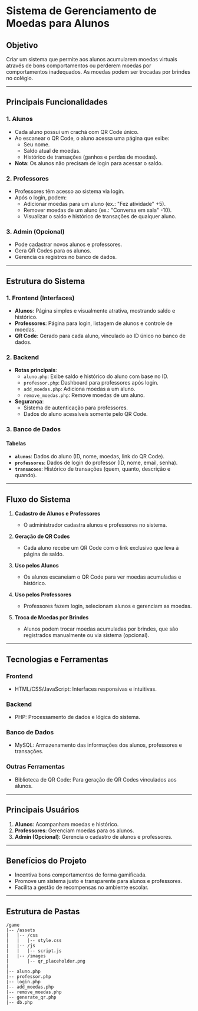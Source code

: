# Sistema de Gerenciamento de Moedas para Alunos

## **Objetivo**
Criar um sistema que permite aos alunos acumularem moedas virtuais através de bons comportamentos ou perderem moedas por comportamentos inadequados. As moedas podem ser trocadas por brindes no colégio.

---

## **Principais Funcionalidades**

### **1. Alunos**
- Cada aluno possui um crachá com QR Code único.
- Ao escanear o QR Code, o aluno acessa uma página que exibe:
  - Seu nome.
  - Saldo atual de moedas.
  - Histórico de transações (ganhos e perdas de moedas).
- **Nota**: Os alunos não precisam de login para acessar o saldo.

### **2. Professores**
- Professores têm acesso ao sistema via login.
- Após o login, podem:
  - Adicionar moedas para um aluno (ex.: "Fez atividade" +5).
  - Remover moedas de um aluno (ex.: "Conversa em sala" -10).
  - Visualizar o saldo e histórico de transações de qualquer aluno.

### **3. Admin (Opcional)**
- Pode cadastrar novos alunos e professores.
- Gera QR Codes para os alunos.
- Gerencia os registros no banco de dados.

---

## **Estrutura do Sistema**

### **1. Frontend (Interfaces)**
- **Alunos**: Página simples e visualmente atrativa, mostrando saldo e histórico.
- **Professores**: Página para login, listagem de alunos e controle de moedas.
- **QR Code**: Gerado para cada aluno, vinculado ao ID único no banco de dados.

### **2. Backend**
- **Rotas principais**:
  - `aluno.php`: Exibe saldo e histórico do aluno com base no ID.
  - `professor.php`: Dashboard para professores após login.
  - `add_moedas.php`: Adiciona moedas a um aluno.
  - `remove_moedas.php`: Remove moedas de um aluno.
- **Segurança**:
  - Sistema de autenticação para professores.
  - Dados do aluno acessíveis somente pelo QR Code.

### **3. Banco de Dados**
#### **Tabelas**
- **`alunos`**: Dados do aluno (ID, nome, moedas, link do QR Code).
- **`professores`**: Dados de login do professor (ID, nome, email, senha).
- **`transacoes`**: Histórico de transações (quem, quanto, descrição e quando).

---

## **Fluxo do Sistema**

1. **Cadastro de Alunos e Professores**
   - O administrador cadastra alunos e professores no sistema.

2. **Geração de QR Codes**
   - Cada aluno recebe um QR Code com o link exclusivo que leva à página de saldo.

3. **Uso pelos Alunos**
   - Os alunos escaneiam o QR Code para ver moedas acumuladas e histórico.

4. **Uso pelos Professores**
   - Professores fazem login, selecionam alunos e gerenciam as moedas.

5. **Troca de Moedas por Brindes**
   - Alunos podem trocar moedas acumuladas por brindes, que são registrados manualmente ou via sistema (opcional).

---

## **Tecnologias e Ferramentas**

### **Frontend**
- HTML/CSS/JavaScript: Interfaces responsivas e intuitivas.

### **Backend**
- PHP: Processamento de dados e lógica do sistema.

### **Banco de Dados**
- MySQL: Armazenamento das informações dos alunos, professores e transações.

### **Outras Ferramentas**
- Biblioteca de QR Code: Para geração de QR Codes vinculados aos alunos.

---

## **Principais Usuários**
1. **Alunos**: Acompanham moedas e histórico.
2. **Professores**: Gerenciam moedas para os alunos.
3. **Admin (Opcional)**: Gerencia o cadastro de alunos e professores.

---

## **Benefícios do Projeto**
- Incentiva bons comportamentos de forma gamificada.
- Promove um sistema justo e transparente para alunos e professores.
- Facilita a gestão de recompensas no ambiente escolar.

---

## **Estrutura de Pastas**

```plaintext
/game
|-- /assets
|   |-- /css
|   |   |-- style.css
|   |-- /js
|   |   |-- script.js
|   |-- /images
|       |-- qr_placeholder.png
|
|-- aluno.php
|-- professor.php
|-- login.php
|-- add_moedas.php
|-- remove_moedas.php
|-- generate_qr.php
|-- db.php
